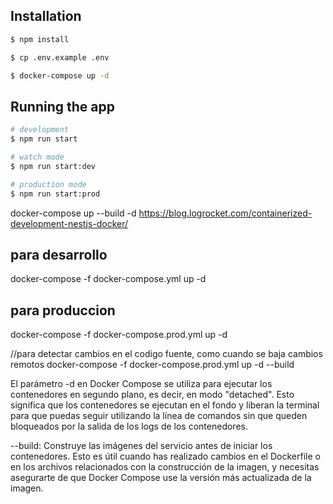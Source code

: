 ## Installation

```bash
$ npm install
```

```bash
$ cp .env.example .env
```

```bash
$ docker-compose up -d
```

## Running the app

```bash
# development
$ npm run start

# watch mode
$ npm run start:dev

# production mode
$ npm run start:prod
```

docker-compose up --build -d
https://blog.logrocket.com/containerized-development-nestjs-docker/

## para desarrollo
docker-compose -f docker-compose.yml up -d

## para produccion
docker-compose -f docker-compose.prod.yml up -d

//para detectar cambios en el codigo fuente, como cuando se baja cambios remotos
docker-compose -f docker-compose.prod.yml up -d --build

El parámetro -d en Docker Compose se utiliza para ejecutar los contenedores en segundo plano, es decir, en modo "detached". Esto significa que los contenedores se ejecutan en el fondo y liberan la terminal para que puedas seguir utilizando la línea de comandos sin que queden bloqueados por la salida de los logs de los contenedores.

--build: Construye las imágenes del servicio antes de iniciar los contenedores. Esto es útil cuando has realizado cambios en el Dockerfile o en los archivos relacionados con la construcción de la imagen, y necesitas asegurarte de que Docker Compose use la versión más actualizada de la imagen.

